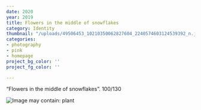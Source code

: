 ```yaml
---
date: 2020
year: 2019
title: Flowers in the middle of snowflakes
category: Identity
thumbnail: "/uploads/49506453_10210350062827604_2240574603124539392_n.jpg"
categories:
- photography
- pink
- homepage
project_bg_color: ''
project_fg_color: ''

---
```

“Flowers in the middle of snowflakes”. 100/130

![Image may contain: plant](https://scontent-amt2-1.xx.fbcdn.net/v/t1.0-9/49506453_10210350062827604_2240574603124539392_n.jpg?_nc_cat=100&_nc_oc=AQk9iJ9I1OCW0C0yoKT0sDvaud5jg3S7aGhAvn7M10opTkrPbd-WPcokzj2OAfyqtgA&_nc_ht=scontent-amt2-1.xx&oh=41f179937bd17330e05d92e4450ce81a&oe=5D96D845)